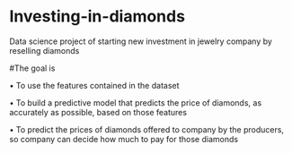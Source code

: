 # Investing-in-diamonds
Data science project of starting new investment in jewelry company by  reselling diamonds

#The goal is

• To use the features contained in the dataset

• To build a predictive model that predicts the price of diamonds, as accurately as possible, based on those features

• To predict the prices of diamonds offered to company by the producers, so company can decide how much to pay for those diamonds
